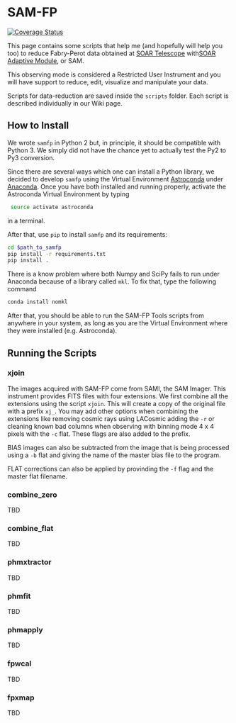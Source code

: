 # SAM-FP

[![Coverage Status](https://coveralls.io/repos/github/b1quint/samfp-tools/badge.svg?branch=master)](https://coveralls.io/github/b1quint/samfp-tools?branch=master)

This page contains some scripts that help me (and hopefully will help you too) to reduce Fabry-Perot data obtained at [SOAR Telescope](http://www.ctio.noao.edu/soar/) with[SOAR Adaptive Module](http://www.ctio.noao.edu/soar/content/soar-adaptive-optics-module-sam), or SAM. 

This observing mode is considered a Restricted User Instrument and you will have support to reduce, edit, visualize and manipulate your data.

Scripts for data-reduction are saved inside the `scripts` folder. Each script is described individually in our Wiki page. 
 
## How to Install

We wrote `samfp` in Python 2 but, in principle, it should be compatible with Python 3. We simply did not have the chance yet to actually test the Py2 to Py3 conversion. 

Since there are several ways which one can install a Python library, we decided to develop `samfp` using the Virtual Environment [Astroconda](https://astroconda.readthedocs.io/en/latest/) under [Anaconda](https://www.continuum.io/downloads). Once you have both installed and running properly, activate the Astroconda Virtual Environment by typing
  
  ```bash
   source activate astroconda
  ```
  in a terminal.
  
After that, use `pip` to install `samfp` and its requirements:
  
  ```bash
  cd $path_to_samfp
  pip install -r requirements.txt
  pip install . 
  ```
There is a know problem where both Numpy and SciPy fails to run under Anaconda because of a library called `mkl`. To fix that, type the following command
  
  ```bash
  conda install nomkl
  ```
After that, you should be able to run the SAM-FP Tools scripts from anywhere in your system, as long as you are the Virtual Environment where they were installed (e.g. Astroconda).

## Running the Scripts

### xjoin

The images acquired with SAM-FP come from SAMI, the SAM Imager. This instrument provides FITS files with four extensions. We first combine all the extensions using the script `xjoin`. This will create a copy of the original file with a prefix `xj_`. You may add other options when combining the extensions like removing cosmic rays using LACosmic adding the `-r` or cleaning known bad columns when observing with binning mode 4 x 4 pixels with the `-c` flat. These flags are also added to the prefix. 

BIAS images can also be subtracted from the image that is being processed using a `-b` flat and giving the name of the master bias file to the program. 

FLAT corrections can also be applied by provinding the `-f` flag and the master flat filename. 

### combine_zero

TBD

### combine_flat

TBD

### phmxtractor

TBD

### phmfit

TBD

### phmapply

TBD

### fpwcal

TBD

### fpxmap

TBD
